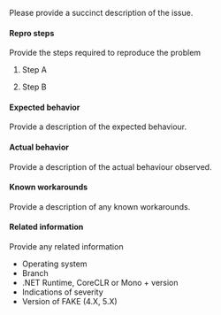 
Please provide a succinct description of the issue.

#### Repro steps

Provide the steps required to reproduce the problem

1. Step A

2. Step B

#### Expected behavior

Provide a description of the expected behaviour.

#### Actual behavior

Provide a description of the actual behaviour observed. 

#### Known workarounds

Provide a description of any known workarounds.

#### Related information 

Provide any related information 

* Operating system
* Branch
* .NET Runtime, CoreCLR or Mono + version
* Indications of severity
* Version of FAKE (4.X, 5.X)



